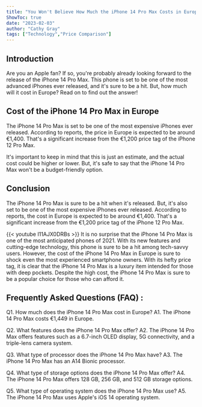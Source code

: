 ```yaml
---
title: "You Won't Believe How Much the iPhone 14 Pro Max Costs in Europe!"
ShowToc: true 
date: "2023-02-03"
author: "Cathy Gray" 
tags: ["Technology","Price Comparison"]
---
```

## Introduction
Are you an Apple fan? If so, you're probably already looking forward to the release of the iPhone 14 Pro Max. This phone is set to be one of the most advanced iPhones ever released, and it's sure to be a hit. But, how much will it cost in Europe? Read on to find out the answer!

## Cost of the iPhone 14 Pro Max in Europe
The iPhone 14 Pro Max is set to be one of the most expensive iPhones ever released. According to reports, the price in Europe is expected to be around €1,400. That's a significant increase from the €1,200 price tag of the iPhone 12 Pro Max.

It's important to keep in mind that this is just an estimate, and the actual cost could be higher or lower. But, it's safe to say that the iPhone 14 Pro Max won't be a budget-friendly option.

## Conclusion
The iPhone 14 Pro Max is sure to be a hit when it's released. But, it's also set to be one of the most expensive iPhones ever released. According to reports, the cost in Europe is expected to be around €1,400. That's a significant increase from the €1,200 price tag of the iPhone 12 Pro Max.

{{< youtube I11AJX0DRBs >}} 
It is no surprise that the iPhone 14 Pro Max is one of the most anticipated phones of 2021. With its new features and cutting-edge technology, this phone is sure to be a hit among tech-savvy users. However, the cost of the iPhone 14 Pro Max in Europe is sure to shock even the most experienced smartphone owners. With its hefty price tag, it is clear that the iPhone 14 Pro Max is a luxury item intended for those with deep pockets. Despite the high cost, the iPhone 14 Pro Max is sure to be a popular choice for those who can afford it.

## Frequently Asked Questions (FAQ) :
Q1. How much does the iPhone 14 Pro Max cost in Europe? 
A1. The iPhone 14 Pro Max costs €1,449 in Europe.

Q2. What features does the iPhone 14 Pro Max offer? 
A2. The iPhone 14 Pro Max offers features such as a 6.7-inch OLED display, 5G connectivity, and a triple-lens camera system.

Q3. What type of processor does the iPhone 14 Pro Max have? 
A3. The iPhone 14 Pro Max has an A14 Bionic processor.

Q4. What type of storage options does the iPhone 14 Pro Max offer? 
A4. The iPhone 14 Pro Max offers 128 GB, 256 GB, and 512 GB storage options.

Q5. What type of operating system does the iPhone 14 Pro Max use? 
A5. The iPhone 14 Pro Max uses Apple's iOS 14 operating system.


